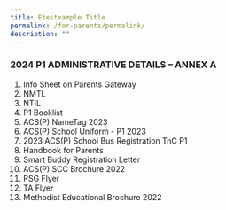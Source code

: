 ```yaml
---
title: Etestxample Title
permalink: /for-parents/permalink/
description: ""
---
```

### **2024 P1 ADMINISTRATIVE DETAILS – ANNEX A**


1. Info Sheet on Parents Gateway
5. NMTL
5. NTIL
6. P1 Booklist
7. ACS(P) NameTag 2023
7. ACS(P) School Uniform - P1 2023
8. 2023 ACS(P) School Bus Registration TnC P1
10. Handbook for Parents
11. Smart Buddy Registration Letter
12. ACS(P) SCC Brochure 2022
13. PSG Flyer
14. TA Flyer
16. Methodist Educational Brochure 2022